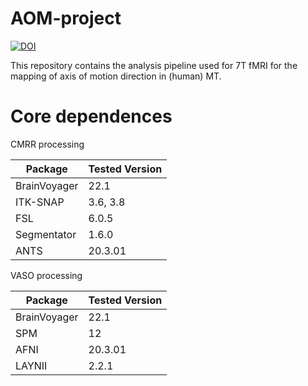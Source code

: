 # AOM-project
[![DOI](https://zenodo.org/badge/518181325.svg)](https://zenodo.org/badge/latestdoi/518181325)

This repository contains the analysis pipeline used for 7T fMRI for the mapping of axis of motion direction in (human) MT.

# Core dependences

CMRR processing                                   

| Package | Tested Version |                                            
| ------------- | ------------- |                 
| BrainVoyager  | 22.1  |                         
| ITK-SNAP  | 3.6, 3.8  |
| FSL  | 6.0.5  |
| Segmentator | 1.6.0 |
| ANTS  | 20.3.01 |

VASO processing

| Package | Tested Version |
| ------------- | ------------- |
| BrainVoyager  | 22.1  |
| SPM  | 12 |
| AFNI  | 20.3.01 |
| LAYNII  | 2.2.1 |
